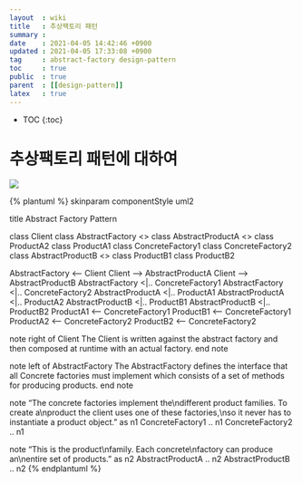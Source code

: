 ```yaml
---
layout  : wiki
title   : 추상팩토리 패턴
summary : 
date    : 2021-04-05 14:42:46 +0900
updated : 2021-04-05 17:33:08 +0900
tag     : abstract-factory design-pattern
toc     : true
public  : true
parent  : [[design-pattern]]
latex   : true
---
```

* TOC
{:toc}

# 추상팩토리 패턴에 대하여

![]({{site.baseurl}}/assets/uml/singleton.png)

{% plantuml %}
skinparam componentStyle uml2

title Abstract Factory Pattern

class Client
class AbstractFactory <<interface>>
class AbstractProductA <<interface>>
class ProductA2
class ProductA1
class ConcreteFactory1
class ConcreteFactory2
class AbstractProductB <<interface>>
class ProductB1
class ProductB2

AbstractFactory <– Client
Client –> AbstractProductA
Client –> AbstractProductB
AbstractFactory <|.. ConcreteFactory1
AbstractFactory <|.. ConcreteFactory2
AbstractProductA <|.. ProductA1
AbstractProductA <|.. ProductA2
AbstractProductB <|.. ProductB1
AbstractProductB <|.. ProductB2
ProductA1 <– ConcreteFactory1
ProductB1 <– ConcreteFactory1
ProductA2 <– ConcreteFactory2
ProductB2 <– ConcreteFactory2

note right of Client
The Client is written against the
abstract factory and then composed at
runtime with an actual factory.
end note

note left of AbstractFactory
The AbstractFactory defines
the interface that all Concrete
factories must implement which
consists of a set of methods
for producing products.
end note

note “The concrete factories implement the\ndifferent product families. To create a\nproduct the client uses one of these factories,\nso it never has to instantiate a product object.” as n1
ConcreteFactory1 .. n1
ConcreteFactory2 .. n1

note “This is the product\nfamily. Each concrete\nfactory can produce an\nentire set of products.” as n2
AbstractProductA .. n2
AbstractProductB .. n2
{% endplantuml %}